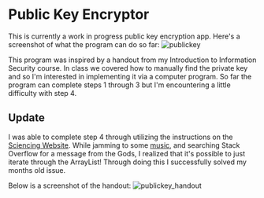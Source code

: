 # Public Key Encryptor
This is currently a work in progress public key encryption app.
Here's a screenshot of what the program can do so far:
![publickey](https://user-images.githubusercontent.com/18653175/44131894-ef471e8e-a023-11e8-8610-d04e6c284a5b.png)

This program was inspired by a handout from my Introduction to Information Security course. In class we covered how to manually find the private key and so I'm interested in implementing it via a computer program. So far the program can complete steps 1 through 3 but I'm encountering a little difficulty with step 4. 

## Update
I was able to complete step 4 through utilizing the instructions on the [Sciencing Website](https://sciencing.com/calculate-coprime-6921150.html). While jamming to some [music](https://www.youtube.com/watch?v=AftvCIiYk5c), and searching Stack Overflow for a message from the Gods, I realized that it's possible to just iterate through the ArrayList! Through doing this I successfully solved my months old issue.
 
Below is a screenshot of the handout:
![publickey_handout](https://user-images.githubusercontent.com/18653175/44053996-5dae4944-9f0f-11e8-8093-c0fa662459b5.PNG)
